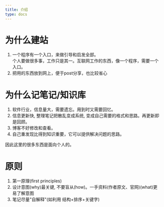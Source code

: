 ```yaml
---
title: 介绍
type: docs
---
```


# 为什么建站
1. 一个程序有一个入口，来做引导和启发全部。<br/>
个人要做很多事，工作只是其一。互联网工作的东西，像一个程序，需要一个入口。
1. 把用的东西放到网上，便于post分享，也比较省心


# 为什么记笔记/知识库
1. 软件行业，信息量大，需要遗忘。用到时又需要回忆。
1. 信息更新快, 整理笔记把散乱变成系统, 变成自己需要的格式和思路。再更新即是回顾。
1. 博客不好修改和查看。
1. 自己重发现比得到知识重要，它可以提供解决问题的思路。


因此这里的很多东西是面向个人的。

# 原则
1. 第一原理(first principles)
1. 设计意图(why)最关键, 不要盲从(how)。一手资料(作者原文、官网)(what)更易了解意图
1. 笔记尽量"自解释"(如利用 结构+排序+关键字)